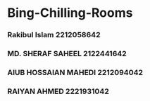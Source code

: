 # Bing-Chilling-Rooms 

### Rakibul Islam         2212058642
### MD. SHERAF SAHEEL     2122441642
### AIUB HOSSAIAN MAHEDI  2212094042
### RAIYAN AHMED          2221931042
